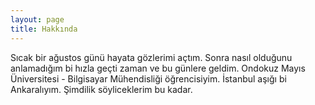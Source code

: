 ```yaml
---
layout: page
title: Hakkında
---
```


<p class="message">
  
</p>

Sıcak bir ağustos günü hayata gözlerimi açtım. Sonra nasıl olduğunu anlamadığım bi hızla geçti zaman ve bu günlere geldim. Ondokuz Mayıs Üniversitesi - Bilgisayar Mühendisliği öğrencisiyim. İstanbul aşığı bi Ankaralıyım. 
Şimdilik söyliceklerim bu kadar. 
